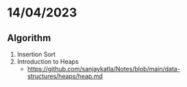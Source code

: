# 14/04/2023

## Algorithm
1. Insertion Sort
2. Introduction to Heaps
   * https://github.com/sanjaykatla/Notes/blob/main/data-structures/heaps/heap.md 
